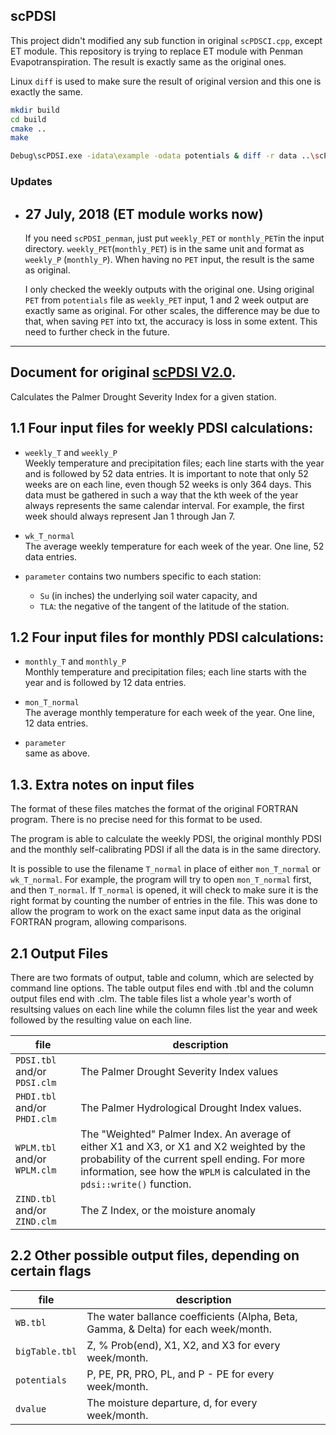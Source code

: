 ## scPDSI

This project didn't modified any sub function in original `scPDSCI.cpp`, except 
ET module. This repository is trying to replace ET module with Penman 
Evapotranspiration. The result is exactly same as the original ones. 

Linux `diff` is used to make sure the result of original version and this one is exactly the same. 

```bash
mkdir build
cd build
cmake ..
make
```

```bash
Debug\scPDSI.exe -idata\example -odata potentials & diff -r data ..\scPDSI-org\data > diff.txt & subl diff.txt
```

### Updates
- 27 July, 2018 (ET module works now)  
    --------- 
    If you need `scPDSI_penman`, just put `weekly_PET` or 
    `monthly_PET`in the input directory. `weekly_PET`(`monthly_PET`) is in the same
    unit and format as `weekly_P` (`monthly_P`). When having no `PET` input, the result
    is the same as original.

    I only checked the weekly outputs with the original one. Using original `PET` 
    from `potentials` file as `weekly_PET` input, 1 and 2 week output are exactly 
    same as original. For other scales, the difference may be due to that, 
    when saving `PET` into txt, the accuracy is loss in some extent. This need 
    to further check in the future.

---
## Document for original [scPDSI V2.0](http://greenleaf.unl.edu/). 

Calculates the Palmer Drought Severity Index for a given station.


## 1.1 Four input files for weekly PDSI calculations:

* `weekly_T` and `weekly_P`  
Weekly temperature and precipitation files; 
each line starts with the year and is followed by 52 data entries. 
It is important to note that only 52 weeks are on each line, even though 52 
weeks is only 364 days. 
This data must be gathered in such a way that the kth week of the year always 
represents the same calendar interval.  For example, the first week should 
always represent Jan 1 through Jan 7.

* `wk_T_normal`  
The average weekly temperature for each week of the year. One line, 52 data entries.
* `parameter` 
contains two numbers specific to each station: 
    - `Su` (in inches) the underlying soil water capacity, and
    - `TLA`: the negative of the tangent of the latitude of the station. 

## 1.2 Four input files for monthly PDSI calculations:

* `monthly_T` and `monthly_P`  
  Monthly temperature and precipitation files; each line starts with the year
  and is followed by 12 data entries.

* `mon_T_normal`  
  The average monthly temperature for each week of the year.  One line, 12
  data entries.

* `parameter`  
  same as above.

## 1.3. Extra notes on input files

The format of these files matches the format of the original FORTRAN program. 
There is no precise need for this format to be used.

The program is able to calculate the weekly PDSI, the original monthly PDSI and 
the monthly self-calibrating PDSI if all the data is in the same directory. 

It is possible to use the filename `T_normal` in place of either `mon_T_normal` 
or `wk_T_normal`.  For example, the program will try to open `mon_T_normal` 
first, and then `T_normal`.  If `T_normal` is opened, it will check to make 
sure it is the right format by counting the number of entries in the file.
This was done to allow the program to work on the exact same input data as the 
original FORTRAN program, allowing comparisons.
  
## 2.1 Output Files

There are two formats of output, table and column, which are selected by
command line options.  The table output files end with .tbl and the column
output files end with .clm.  The table files list a whole year's worth of
resultsing values on each line while the column files list the year and week
followed by the resulting value on each line.

| file                         | description                                                                                                                                                                                                                  |
| ---------------------------- | ---------------------------------------------------------------------------------------------------------------------------------------------------------------------------------------------------------------------------- |
| `PDSI.tbl` and/or `PDSI.clm` | The Palmer Drought Severity Index values                                                                                                                                                                                     |
| `PHDI.tbl` and/or `PHDI.clm` | The Palmer Hydrological Drought Index values.                                                                                                                                                                                |
| `WPLM.tbl` and/or `WPLM.clm` | The "Weighted" Palmer Index.  An average of either X1 and X3, or X1 and X2 weighted by the probability of the current spell ending.  For more information, see how the `WPLM` is calculated in the `pdsi::write()` function. |
| `ZIND.tbl` and/or `ZIND.clm` | The Z Index, or the moisture anomaly                                                                                                                                                                                         |

## 2.2 Other possible output files, depending on certain flags

| file           | description                                                                        |
| -------------- | ---------------------------------------------------------------------------------- |
| `WB.tbl`       | The water ballance coefficients (Alpha, Beta, Gamma, & Delta) for each week/month. |
| `bigTable.tbl` | Z, % Prob(end), X1, X2, and X3 for every week/month.                               |
| `potentials`   | P, PE, PR, PRO, PL, and P - PE for every week/month.                               |
| `dvalue`       | The moisture departure, d, for every week/month.                                   |
